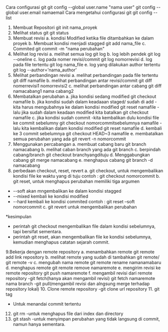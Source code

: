 Cara configurasi git
	git config --global user.name "nama user"
	git config --global user.email namaemail
Cara mengetahui configurasi git
	git config --list

1. Membuat Repositori
	git init nama_proyek
2. Melihat status git 
	git status
3. Membuat revisi
	a. kondisi Modified ketika file ditambahkan ke dalam proyek
	b. Membuat kondisi menjadi stagged
		git add nama_file
	c. Commited 
		git commit -m "nama perubahan"
4. Melihat log revisi
	a. melihat semua log
		git log
	b. log lebih pendek
		git log --oneline
	c. log pada nomer revisi/commit
		git log nomorrevisi
	d. log pada file tertentu
		git log nama_file
	e. log yang dilakukan author tertentu
		git log --author='nama_author'
5. Melihat perbandingan revisi
	a. melihat perbandingan pada file tertentu
		git diff namafile
	b. melihat perbandingan antar revisi/commit
		git diff nomerrevisi1 nomorrevisi2
	c. melihat perbandingan antar cabang
		git diff namacabang1 nama cabang2
6. Membatalkan perubahan 
	a. jika kondisi sedang modified
		git checkout namafile
	b. jika kondisi sudah dalam keadaaan staged/ sudah di add
		- kita harus mengubahnya ke dalam kondisi modified
			git reset namafile
		-lalu jika sudah dalam keadaan modified kita batalkan
			git checkout namafile
	c. jika kondisi sudah commit
		-kita kembalikan dulu kondisi file ke commit sebelumny
			git checkout nomorcommitsebelumnya namafile
		-lalu kita kembalikan dalam kondisi modified
			git reset namafile
	d. kembali ke 3 commit sebelumnya
		git checkout HEAD~3 namafile
	e. membatalkan semua perubahan yang ada
		git revert -n nomorcommit
7. Menggunakan percabangan
	a. membuat cabang baru
		git branch namacabang
	b. melihat caban branch yang ada
		git branch
	c. berpindah cabang/branch
		git checkout branchyangdituju
	d. Menggabungkan cabang
		git merge namacabang
	e. menghapus cabang 
		git branch -d namacabang
8. perbedaan checkout, reset, revert
a. git checkout, untuk mengembalikan kondisi file ke waktu yang di tuju
contoh : git checkout nomorcommit
b. git reset, untuk menghapus perubahan
memiliki tiga argumen 
- --soft akan mngembalikan ke dalam kondisi stagged
- --mixed kembali ke kondisi modified
- --hard kembali ke kondisi commited
contoh : git reset –soft nomorcommit
c. git revert untuk mengembalikan perubahan

*kesimpulan
- perintah git checkout 
mengembalikan file dalam kondisi sebelumnya, tapi bersifat sementara.
- perintah git reset, akan mengembalikan file ke kondisi sebelumnya, kemudian menghapus catatan sejarah commit.

9.Bekerja dengan remote repository
a. menambahkan remote
git remote add link repository
b. melihat remote yang sudah di tambahkan
git remote/ git remote -v
c. mengubah nama remote
git remote rename namanamabaru
d. menghapus remote
git remote remove namaremote
e. mengirim revisi ke remote repository
git push namaremote
f. mengambil revisi dari remote repository
-git fetch(hanya akan mengambil revisi)
 git fetch namaremote nama branch
-git pull(mengambil revisi dan alngsung merge terhadap repository lokal)
10. Clone remote repository
-git clone url repository
11. git tag
- Untuk menandai commit tertentu
12. git rm
-untuk menghapus file dari index dan directory
13. git stash
-untuk menyimpan perubahan yang tidak langsung di commit, namun hanya sementara.